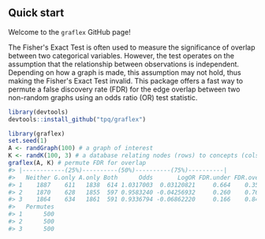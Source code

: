 
<!-- README.md is generated from README.Rmd. Please edit that file -->
Quick start
-----------

Welcome to the `graflex` GitHub page!

The Fisher's Exact Test is often used to measure the significance of overlap between two categorical variables. However, the test operates on the assumption that the relationship between observations is independent. Depending on how a graph is made, this assumption may not hold, thus making the Fisher's Exact Test invalid. This package offers a fast way to permute a false discovery rate (FDR) for the edge overlap between two non-random graphs using an odds ratio (OR) test statistic.

``` r
library(devtools)
devtools::install_github("tpq/graflex")
```

``` r
library(graflex)
set.seed(1)
A <- randGraph(100) # a graph of interest
K <- randK(100, 3) # a database relating nodes (rows) to concepts (cols)
graflex(A, K) # permute FDR for overlap
#> |------------(25%)----------(50%)----------(75%)----------|
#>   Neither G.only A.only Both      Odds       LogOR FDR.under FDR.over
#> 1    1887    611   1838  614 1.0317003  0.03120821     0.664    0.354
#> 2    1870    628   1855  597 0.9583240 -0.04256932     0.260    0.762
#> 3    1864    634   1861  591 0.9336794 -0.06862220     0.166    0.844
#>   Permutes
#> 1      500
#> 2      500
#> 3      500
```
